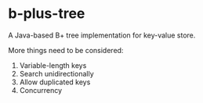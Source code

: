 b-plus-tree
===========

A Java-based B+ tree implementation for key-value store.

More things need to be considered:

1. Variable-length keys
2. Search unidirectionally
3. Allow duplicated keys
4. Concurrency

